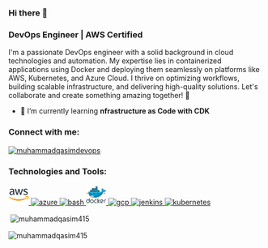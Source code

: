 <h3>Hi there 👋<h3>
<h3 align="left">DevOps Engineer | AWS Certified </h3>
<p align="left">I'm a passionate DevOps engineer with a solid background in cloud technologies and automation. My expertise lies in containerized applications using Docker and deploying them seamlessly on platforms like AWS, Kubernetes, and Azure Cloud. I thrive on optimizing workflows, building scalable infrastructure, and delivering high-quality solutions. Let's collaborate and create something amazing together! 🚀</p>

- 🌱 I’m currently learning **nfrastructure as Code with CDK**

<h3 align="left">Connect with me:</h3>
<p align="left">
<a href="https://linkedin.com/in/muhammadqasimdevops" target="blank"><img align="center" src="https://raw.githubusercontent.com/rahuldkjain/github-profile-readme-generator/master/src/images/icons/Social/linked-in-alt.svg" alt="muhammadqasimdevops" height="30" width="40" /></a>
</p>
<h3 align="left">Technologies and Tools:</h3>
<p align="left"> <a href="https://aws.amazon.com" target="_blank" rel="noreferrer"> <img src="https://raw.githubusercontent.com/devicons/devicon/master/icons/amazonwebservices/amazonwebservices-original-wordmark.svg" alt="aws" width="40" height="40"/> </a> <a href="https://azure.microsoft.com/en-in/" target="_blank" rel="noreferrer"> <img src="https://www.vectorlogo.zone/logos/microsoft_azure/microsoft_azure-icon.svg" alt="azure" width="40" height="40"/> </a> <a href="https://www.gnu.org/software/bash/" target="_blank" rel="noreferrer"> <img src="https://www.vectorlogo.zone/logos/gnu_bash/gnu_bash-icon.svg" alt="bash" width="40" height="40"/> </a> <a href="https://www.docker.com/" target="_blank" rel="noreferrer"> <img src="https://raw.githubusercontent.com/devicons/devicon/master/icons/docker/docker-original-wordmark.svg" alt="docker" width="40" height="40"/> </a> <a href="https://cloud.google.com" target="_blank" rel="noreferrer"> <img src="https://www.vectorlogo.zone/logos/google_cloud/google_cloud-icon.svg" alt="gcp" width="40" height="40"/> </a> <a href="https://www.jenkins.io" target="_blank" rel="noreferrer"> <img src="https://www.vectorlogo.zone/logos/jenkins/jenkins-icon.svg" alt="jenkins" width="40" height="40"/> </a> <a href="https://kubernetes.io" target="_blank" rel="noreferrer"> <img src="https://www.vectorlogo.zone/logos/kubernetes/kubernetes-icon.svg" alt="kubernetes" width="40" height="40"/> </a> </p>

<p>&nbsp;<img align="center" src="https://github-readme-stats.vercel.app/api?username=muhammadqasim415&show_icons=true&locale=en" alt="muhammadqasim415" /></p>

<p><img align="center" src="https://github-readme-streak-stats.herokuapp.com/?user=muhammadqasim415&" alt="muhammadqasim415" /></p>
